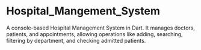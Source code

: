 # Hospital_Mangement_System
A console-based Hospital Management System in Dart. It manages doctors, patients, and appointments, allowing operations like adding, searching, filtering by department, and checking admitted patients.

